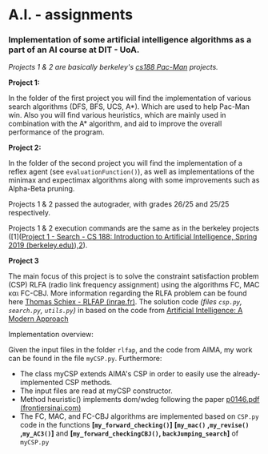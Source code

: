 
# A.I. - assignments
 
### Implementation of some artificial intelligence algorithms as a part of an AI course at DIT - UoA.
 
*Projects 1 & 2 are basically berkeley's [cs188 Pac-Man](https://inst.eecs.berkeley.edu/~cs188/sp19/) projects.*

**Project 1:**

In the folder of the first project you will find the implementation of various search algorithms (DFS, BFS, UCS, A*). Which are used to help Pac-Man win.  Also you will find various heuristics, which are mainly used in combination with the A* algorithm, and aid to improve the overall performance of the program.

**Project 2:**

In the folder of the second project you will find the implementation of a reflex agent (see `evaluationFunction()`), as well as implementations of the minimax and expectimax algorithms along with some improvements such as Alpha-Beta pruning.

Projects 1 & 2 passed the autograder, with grades 26/25 and 25/25 respectively.

Projects 1 & 2 execution commands are the same as in the berkeley projects ([1]([Project 1 - Search - CS 188: Introduction to Artificial Intelligence, Spring 2019 (berkeley.edu)](https://inst.eecs.berkeley.edu/~cs188/sp19/project1.html)),[2](https://inst.eecs.berkeley.edu/~cs188/sp19/project2.html)).

**Project 3**

The main focus of this project is to solve the constraint satisfaction problem (CSP) RLFA (radio link frequency assignment) using the algorithms FC, MAC και FC-CBJ. More information regarding the RLFA problem can be found here [Thomas Schiex - RLFAP (inrae.fr)](https://miat.inrae.fr/schiex/rlfap.shtml). The solution code *(files `csp.py`, `search.py`, `utils.py`)* in based on the code from [Artificial Intelligence: A Modern Approach](https://github.com/aimacode/aima-python/blob/master/csp.py) 

Implementation overview:

Given the input files in the folder `rlfap`, and the code from AIMA, my work can be found in the file `myCSP.py`.  Furthermore:

-	The class myCSP extends AIMA's CSP in order to easily use the already-implemented CSP methods.
-	The input files are read at myCSP constructor.
-	Method heuristic() implements dom/wdeg following the paper [p0146.pdf (frontiersinai.com)](http://www.frontiersinai.com/ecai/ecai2004/ecai04/pdf/p0146.pdf)
-	The FC, MAC, and FC-CBJ algorithms are implemented based on `CSP.py` code in the  functions **[`my_forward_checking()`]** **[`my_mac()` ,`my_revise()` ,`my_AC3()`]** and **[`my_forward_checkingCBJ()`, `backJumping_search`]** of `myCSP.py` 
